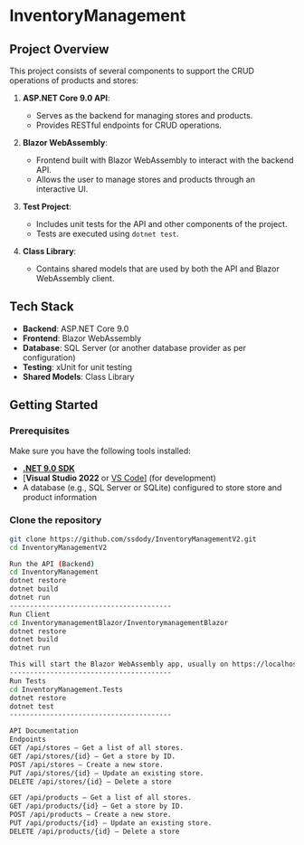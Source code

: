 # InventoryManagement


## Project Overview

This project consists of several components to support the CRUD operations of products and stores:

1. **ASP.NET Core 9.0 API**:
    - Serves as the backend for managing stores and products.
    - Provides RESTful endpoints for CRUD operations.
    
2. **Blazor WebAssembly**:
    - Frontend built with Blazor WebAssembly to interact with the backend API.
    - Allows the user to manage stores and products through an interactive UI.

3. **Test Project**:
    - Includes unit tests for the API and other components of the project.
    - Tests are executed using `dotnet test`.

4. **Class Library**:
    - Contains shared models that are used by both the API and Blazor WebAssembly client.

## Tech Stack

- **Backend**: ASP.NET Core 9.0
- **Frontend**: Blazor WebAssembly
- **Database**: SQL Server (or another database provider as per configuration)
- **Testing**: xUnit for unit testing
- **Shared Models**: Class Library

## Getting Started

### Prerequisites

Make sure you have the following tools installed:

- [**.NET 9.0 SDK**](https://dotnet.microsoft.com/download/dotnet/9.0)
- [**Visual Studio 2022** or [VS Code](https://code.visualstudio.com/)] (for development)
- A database (e.g., SQL Server or SQLite) configured to store store and product information

### Clone the repository

```bash
git clone https://github.com/ssdody/InventoryManagementV2.git
cd InventoryManagementV2

Run the API (Backend)
cd InventoryManagement
dotnet restore
dotnet build
dotnet run
----------------------------------------
Run Client
cd InventorymanagementBlazor/InventorymanagementBlazor
dotnet restore
dotnet build
dotnet run

This will start the Blazor WebAssembly app, usually on https://localhost:5000
----------------------------------------
Run Tests
cd InventoryManagement.Tests
dotnet restore
dotnet test
----------------------------------------

API Documentation
Endpoints
GET /api/stores – Get a list of all stores.
GET /api/stores/{id} – Get a store by ID.
POST /api/stores – Create a new store.
PUT /api/stores/{id} – Update an existing store.
DELETE /api/stores/{id} – Delete a store

GET /api/products – Get a list of all stores.
GET /api/products/{id} – Get a store by ID.
POST /api/products – Create a new store.
PUT /api/products/{id} – Update an existing store.
DELETE /api/products/{id} – Delete a store
